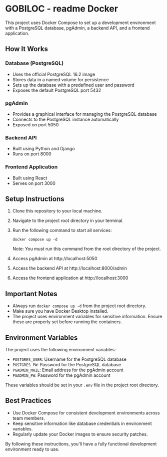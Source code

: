 

# GOBILOC - readme Docker

This project uses Docker Compose to set up a development environment with a PostgreSQL database, pgAdmin, a backend API, and a frontend application.

## How It Works

### Database (PostgreSQL)
- Uses the official PostgreSQL 16.2 image
- Stores data in a named volume for persistence
- Sets up the database with a predefined user and password
- Exposes the default PostgreSQL port 5432

### pgAdmin
- Provides a graphical interface for managing the PostgreSQL database
- Connects to the PostgreSQL instance automatically
- Exposed on port 5050

### Backend API
- Built using Python and Django
- Runs on port 8000

### Frontend Application
- Built using React
- Serves on port 3000

## Setup Instructions

1. Clone this repository to your local machine.

2. Navigate to the project root directory in your terminal.

3. Run the following command to start all services:

   ```
   docker compose up -d
   ```

   Note: You must run this command from the root directory of the project.

4. Access pgAdmin at http://localhost:5050
5. Access the backend API at http://localhost:8000/admin
6. Access the frontend application at http://localhost:3000

## Important Notes

- Always run `docker compose up -d` from the project root directory.
- Make sure you have Docker Desktop installed.
- The project uses environment variables for sensitive information. Ensure these are properly set before running the containers.

## Environment Variables

The project uses the following environment variables:

- `POSTGRES_USER`: Username for the PostgreSQL database
- `POSTGRES_PW`: Password for the PostgreSQL database
- `PGADMIN_MAIL`: Email address for the pgAdmin account
- `PGADMIN_PW`: Password for the pgAdmin account

These variables should be set in your `.env` file in the project root directory.

## Best Practices

- Use Docker Compose for consistent development environments across team members.
- Keep sensitive information like database credentials in environment variables.
- Regularly update your Docker images to ensure security patches.

By following these instructions, you'll have a fully functional development environment ready to use.
